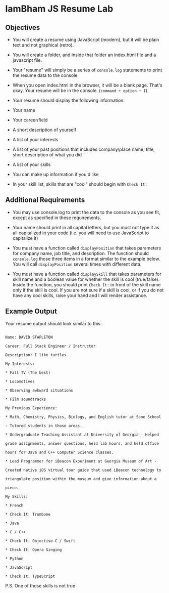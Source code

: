 # IamBham JS Resume Lab

## Objectives

* You will create a resume using JavaScript (modern), but it will be plain text and not graphical (retro).

* You will create a folder, and inside that folder an index.html file and a javascript file.

* Your "resume" will simply be a series of `console.log` statements to print the resume data to the console.

* When you open index.html in the browser, it will be a blank page. That's okay. Your resume will be in the console. (`command + option + I`)

* Your resume should display the following information:

* Your name

* Your career/field

* A short description of yourself

* A list of your interests

* A list of your past positions that includes company/place name, title, short description of what you did

* A list of your skills

* You can make up information if you'd like

* In your skill list, skills that are "cool" should begin with `Check It:`

## Additional Requirements

* You may use console.log to print the data to the console as you see fit, except as specified in these requirements.

* Your name should print in all capital letters, but you must not type it as all capitalized in your code (i.e. you will need to use JavaScript to capitalize it)

* You must have a function called `displayPosition` that takes parameters for company name, job title, and description. The function should `console.log` those three items in a format similar to the example below. You will call `displayPosition` several times with different data.

* You must have a function called `displaySkill` that takes parameters for skill name and a boolean value for whether the skill is cool (true/false). Inside the function, you should print `Check It:` in front of the skill name only if the skill is cool. If you are not sure if a skill is cool, or if you do not have any cool skills, raise your hand and I will render assistance.

## Example Output

Your resume output should look similar to this:

`````````````````````````

Name: DAVID STAPLETON

Career: Full Stack Engineer / Instructor

Description: I like turtles

My Interests:

* Fall TV (The best)

* Locomotives

* Observing awkward situations

* Film soundtracks

My Previous Experience:

* Math, Chemistry, Physics, Biology, and English tutor at Some School

- Tutored students in those areas.

* Undergraduate Teaching Assistant at University of Georgia - Helped

grade assignments, answer questions, held lab hours, and held office

hours for Java and C++ Computer Science classes.

* Lead Programmer for iBeacon Experiment at Georgia Museum of Art -

Created native iOS virtual tour guide that used iBeacon technology to

triangulate position within the museum and give information about a

piece.

My Skills:

* French

* Check It: Trombone

* Java

* C / C++

* Check It: Objective-C / Swift

* Check It: Opera Singing

* Python

* JavaScript

* Check It: TypeScript

`````````````````````````

P.S. One of those skills is not true
